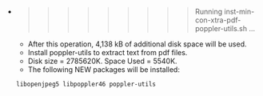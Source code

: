* >>>>>>>>> Running inst-min-con-xtra-pdf-poppler-utils.sh ...
  * After this operation, 4,138 kB of additional disk space will be used.
  * Install poppler-utils to extract text from pdf files.
  * Disk size = 2785620K. Space Used = 5540K.
  * The following NEW packages will be installed:
  ```bash
  libopenjpeg5 libpoppler46 poppler-utils
  ```
